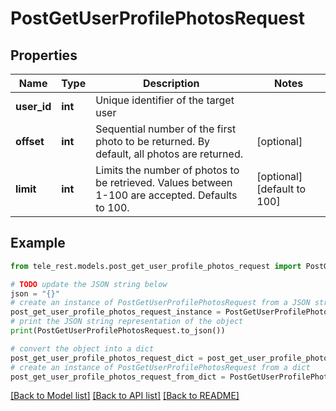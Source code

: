 # PostGetUserProfilePhotosRequest


## Properties

Name | Type | Description | Notes
------------ | ------------- | ------------- | -------------
**user_id** | **int** | Unique identifier of the target user | 
**offset** | **int** | Sequential number of the first photo to be returned. By default, all photos are returned. | [optional] 
**limit** | **int** | Limits the number of photos to be retrieved. Values between 1-100 are accepted. Defaults to 100. | [optional] [default to 100]

## Example

```python
from tele_rest.models.post_get_user_profile_photos_request import PostGetUserProfilePhotosRequest

# TODO update the JSON string below
json = "{}"
# create an instance of PostGetUserProfilePhotosRequest from a JSON string
post_get_user_profile_photos_request_instance = PostGetUserProfilePhotosRequest.from_json(json)
# print the JSON string representation of the object
print(PostGetUserProfilePhotosRequest.to_json())

# convert the object into a dict
post_get_user_profile_photos_request_dict = post_get_user_profile_photos_request_instance.to_dict()
# create an instance of PostGetUserProfilePhotosRequest from a dict
post_get_user_profile_photos_request_from_dict = PostGetUserProfilePhotosRequest.from_dict(post_get_user_profile_photos_request_dict)
```
[[Back to Model list]](../README.md#documentation-for-models) [[Back to API list]](../README.md#documentation-for-api-endpoints) [[Back to README]](../README.md)


